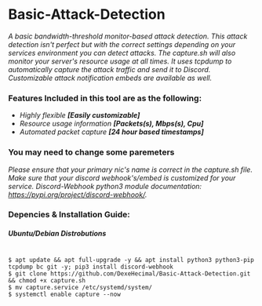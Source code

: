 # Basic-Attack-Detection
_A basic bandwidth-threshold monitor-based attack detection. This attack detection isn't perfect but with the correct settings depending on your services environment you can detect attacks. The capture.sh will also monitor your server's resource usage at all times. It uses tcpdump to automatically capture the attack traffic and send it to Discord. Customizable attack notification embeds are available as well._

### Features Included in this tool are as the following:
- _Highly flexible **[Easily  customizable]**_
- _Resource usage information **[Packets(s), Mbps(s), Cpu]**_
- _Automated packet capture **[24 hour based timestamps]**_

### You may need to change some paremeters
_Please ensure that your primary nic's name is correct in the capture.sh file. Make sure that your discord webhook's/embed is customized for your service. Discord-Webhook python3 module documentation: https://pypi.org/project/discord-webhook/._

### Depencies & Installation Guide:
##### Ubuntu/Debian Distrobutions
#
```shell
$ apt update && apt full-upgrade -y && apt install python3 python3-pip tcpdump bc git -y; pip3 install discord-webhook
$ git clone https://github.com/DexeHecimal/Basic-Attack-Detection.git && chmod +x capture.sh
$ mv capture.service /etc/systemd/system/
$ systemctl enable capture --now
 ```
